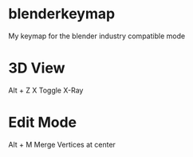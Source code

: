 # blenderkeymap
My keymap for the blender industry compatible mode

# 3D View
Alt + Z X Toggle X-Ray

# Edit Mode
Alt + M Merge Vertices at center
